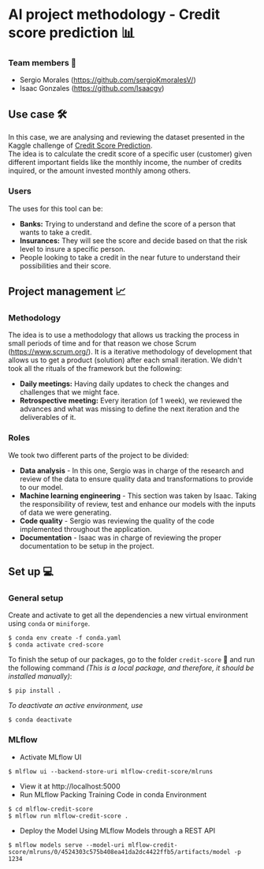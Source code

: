 # AI project methodology - Credit score prediction 📊
### Team members 👥
- Sergio Morales (https://github.com/sergioKmoralesV/)
- Isaac Gonzales (https://github.com/Isaacgv)

## Use case 🛠
In this case, we are analysing and reviewing the dataset presented in the Kaggle challenge of [Credit Score Prediction](https://www.kaggle.com/datasets/prasy46/credit-score-prediction). </br>
The idea is to calculate the credit score of a specific user (customer) given different important fields like the monthly income, the number of credits inquired, or the amount invested monthly among others.
### Users 
The uses for this tool can be:
- **Banks:** Trying to understand and define the score of a person that wants to take a credit.
- **Insurances:** They will see the score and decide based on that the risk level to insure a specific person.
- People looking to take a credit in the near future to understand their possibilities and their score.

## Project management 📈
### Methodology
The idea is to use a methodology that allows us tracking the process in small periods of time and for that reason we chose Scrum (https://www.scrum.org/). It is a iterative methodology of development that allows us to get a product (solution) after each small iteration. We didn't took all the rituals of the framework but the following:
- **Daily meetings:** Having daily updates to check the changes and challenges that we might face.
- **Retrospective meeting:** Every iteration (of 1 week), we reviewed the advances and what was missing to define the next iteration and the deliverables of it.
### Roles
We took two different parts of the project to be divided:
- **Data analysis** - In this one, Sergio was in charge of the research and review of the data to ensure quality data and transformations to provide to our model.
- **Machine learning engineering** - This section was taken by Isaac. Taking the responsibility of review, test and enhance our models with the inputs of data we were generating.
- **Code quality** - Sergio was reviewing the quality of the code implemented throughout the application.
- **Documentation** - Isaac was in charge of reviewing the proper documentation to be setup in the project.
## Set up 💻
### General setup
Create and activate to get all the dependencies a new virtual environment using `conda` or `miniforge`. 
```
$ conda env create -f conda.yaml
$ conda activate cred-score
```
To finish the setup of our packages, go to the folder `credit-score` 📁 and run the following command _(This is a local package, and therefore, it should be installed manually)_:
```
$ pip install .
```

_To deactivate an active environment, use_
```
$ conda deactivate
```

### MLflow
- Activate MLflow UI
```
$ mlflow ui --backend-store-uri mlflow-credit-score/mlruns
```
- View it at http://localhost:5000
- Run MLflow Packing Training Code in conda Environment
```
$ cd mlflow-credit-score
$ mlflow run mlflow-credit-score .
```
- Deploy the Model Using MLflow Models through a REST API
```
$ mlflow models serve --model-uri mlflow-credit-score/mlruns/0/4524303c575b408ea41da2dc4422ffb5/artifacts/model -p 1234
```
